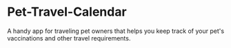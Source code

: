 # Pet-Travel-Calendar
A handy app for traveling pet owners that helps you keep track of your pet's vaccinations and other travel requirements.
